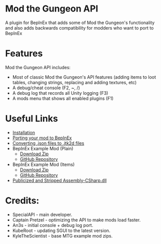 # Mod the Gungeon API
A plugin for BepInEx that adds some of Mod the Gungeon's functionality and also adds backwards compatibility for modders who want to port to BepInEx

# Features
Mod the Gungeon API includes:
 * Most of classic Mod the Gungeon's API features (adding items to loot tables, changing strings, replacing and adding textures, etc)
 * A debug/cheat console (F2, ~, /)
 * A debug log that records all Unity logging (F3)
 * A mods menu that shows all enabled plugins (F1)

# Useful Links
 * [Installation](https://github.com/SpecialAPI/ModTheGungeonAPI/wiki/BepInEx-and-Mod-the-Gungeon-API-installation-guide)
 * [Porting your mod to BepInEx](https://github.com/SpecialAPI/ModTheGungeonAPI/wiki/Updating-your-Gungeon-mod-to-BepInEx)
 * [Converting .json files to .jtk2d files](https://github.com/SpecialAPI/ModTheGungeonAPI/wiki/Converting-.json-files-to-.jtk2d-files)
 * BepInEx Example Mod (Plain)
    * [Download Zip](https://github.com/SpecialAPI/BepInExExampleMod/archive/refs/heads/main.zip)  
    * [GitHub Repository](https://github.com/SpecialAPI/BepInExExampleMod)
 * BepInEx Example Mod (Items)
    * [Download Zip](https://github.com/SpecialAPI/BepInExExampleModItems/archive/refs/heads/main.zip)  
    * [GitHub Repository](https://github.com/SpecialAPI/BepInExExampleModItems)
* [Publicized and Stripped Assembly-CSharp.dll](https://github.com/SpecialAPI/ModTheGungeonAPI/raw/main/Dependencies/Assembly-CSharp.dll)

# Credits:
 * SpecialAPI - main developer.
 * Captain Pretzel - optimizing the API to make mods load faster.
 * An3s - initial console + debug log port.
 * KubeRoot - updating SGUI to the latest version.
 * KyleTheScientist - base MTG example mod zips.